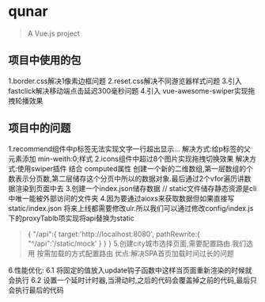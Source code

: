 # qunar

> A Vue.js project

## 项目中使用的包
1.border.css解决1像素边框问题
2.reset.css解决不同游览器样式问题
3.引入fastclick解决移动端点击延迟300毫秒问题
4.引入 vue-awesome-swiper实现拖拽轮播效果

## 项目中的问题
1.recommend组件中p标签无法实现文字一行超出显示...
解决方式:给p标签的父元素添加 min-weith:0;样式
2.icons组件中超过8个图片实现拖拽切换效果
解决方式:使用swiper插件 结合 computed属性
创建一个新的二维数组,第一层数组的个数表示分页数,第二层储存这个分页中所以的数据对象.最后通过2个vfor遍历讲数据渲染到页面中去
3.创建一个index.json储存数据
// static文件储存静态资源是cli中唯一能被外部访问的文件夹
4.因为要通过aioxs来获取数据但如果直接写static/index.json 将来上线都需要修改ulr.所以我们可以通过修改config/index.js下的proxyTablb项实现将api替换为static
> {
    "/api":{
        target:'http://localhost:8080',
        pathRewrite:{
            "^/api":'/static/mock'
        }
    }
}
5.创建city城市选择页面,需要配置路由.我们选用 按需加载的方式配置路由
    优点:解决SPA首页加载时间过长的问题

6.性能优化:
 6.1 将固定的值放入update钩子函数中这样当页面重新渲染的时候就会执行
 6.2 设置一个延时计时器,当滑动时,之后的代码会覆盖掉之前的代码,最后只会执行最后的代码
